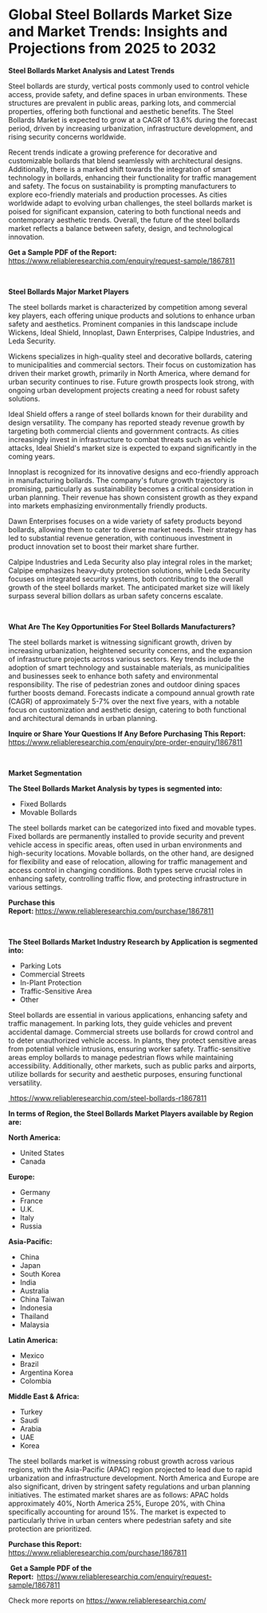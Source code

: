 <p><h1>Global Steel Bollards Market Size and Market Trends: Insights and Projections from 2025 to 2032</h1></p><p><strong>Steel Bollards Market Analysis and Latest Trends</strong></p>
<p><p>Steel bollards are sturdy, vertical posts commonly used to control vehicle access, provide safety, and define spaces in urban environments. These structures are prevalent in public areas, parking lots, and commercial properties, offering both functional and aesthetic benefits. The Steel Bollards Market is expected to grow at a CAGR of 13.6% during the forecast period, driven by increasing urbanization, infrastructure development, and rising security concerns worldwide.</p><p>Recent trends indicate a growing preference for decorative and customizable bollards that blend seamlessly with architectural designs. Additionally, there is a marked shift towards the integration of smart technology in bollards, enhancing their functionality for traffic management and safety. The focus on sustainability is prompting manufacturers to explore eco-friendly materials and production processes. As cities worldwide adapt to evolving urban challenges, the steel bollards market is poised for significant expansion, catering to both functional needs and contemporary aesthetic trends. Overall, the future of the steel bollards market reflects a balance between safety, design, and technological innovation.</p></p>
<p><strong>Get a Sample PDF of the Report:&nbsp;</strong> <a href="https://www.reliableresearchiq.com/enquiry/request-sample/1867811?utm_campaign=3318&utm_medium=2&utm_source=Github&utm_content=ia&utm_term=10042025&utm_id=steel-bollards">https://www.reliableresearchiq.com/enquiry/request-sample/1867811</a></p>
<p>&nbsp;</p>
<p><strong>Steel Bollards Major Market Players</strong></p>
<p><p>The steel bollards market is characterized by competition among several key players, each offering unique products and solutions to enhance urban safety and aesthetics. Prominent companies in this landscape include Wickens, Ideal Shield, Innoplast, Dawn Enterprises, Calpipe Industries, and Leda Security.</p><p>Wickens specializes in high-quality steel and decorative bollards, catering to municipalities and commercial sectors. Their focus on customization has driven their market growth, primarily in North America, where demand for urban security continues to rise. Future growth prospects look strong, with ongoing urban development projects creating a need for robust safety solutions.</p><p>Ideal Shield offers a range of steel bollards known for their durability and design versatility. The company has reported steady revenue growth by targeting both commercial clients and government contracts. As cities increasingly invest in infrastructure to combat threats such as vehicle attacks, Ideal Shield's market size is expected to expand significantly in the coming years.</p><p>Innoplast is recognized for its innovative designs and eco-friendly approach in manufacturing bollards. The company's future growth trajectory is promising, particularly as sustainability becomes a critical consideration in urban planning. Their revenue has shown consistent growth as they expand into markets emphasizing environmentally friendly products.</p><p>Dawn Enterprises focuses on a wide variety of safety products beyond bollards, allowing them to cater to diverse market needs. Their strategy has led to substantial revenue generation, with continuous investment in product innovation set to boost their market share further.</p><p>Calpipe Industries and Leda Security also play integral roles in the market; Calpipe emphasizes heavy-duty protection solutions, while Leda Security focuses on integrated security systems, both contributing to the overall growth of the steel bollards market. The anticipated market size will likely surpass several billion dollars as urban safety concerns escalate.</p></p>
<p>&nbsp;</p>
<p><strong>What Are The Key Opportunities For Steel Bollards Manufacturers?</strong></p>
<p><p>The steel bollards market is witnessing significant growth, driven by increasing urbanization, heightened security concerns, and the expansion of infrastructure projects across various sectors. Key trends include the adoption of smart technology and sustainable materials, as municipalities and businesses seek to enhance both safety and environmental responsibility. The rise of pedestrian zones and outdoor dining spaces further boosts demand. Forecasts indicate a compound annual growth rate (CAGR) of approximately 5-7% over the next five years, with a notable focus on customization and aesthetic design, catering to both functional and architectural demands in urban planning.</p></p>
<p><strong>Inquire or Share Your Questions If Any Before Purchasing This Report:</strong> <a href="https://www.reliableresearchiq.com/enquiry/pre-order-enquiry/1867811?utm_campaign=3318&utm_medium=2&utm_source=Github&utm_content=ia&utm_term=10042025&utm_id=steel-bollards">https://www.reliableresearchiq.com/enquiry/pre-order-enquiry/1867811</a></p>
<p>&nbsp;</p>
<p><strong>Market Segmentation</strong></p>
<p><strong>The Steel Bollards Market Analysis by types is segmented into:</strong></p>
<p><ul><li>Fixed Bollards</li><li>Movable Bollards</li></ul></p>
<p><p>The steel bollards market can be categorized into fixed and movable types. Fixed bollards are permanently installed to provide security and prevent vehicle access in specific areas, often used in urban environments and high-security locations. Movable bollards, on the other hand, are designed for flexibility and ease of relocation, allowing for traffic management and access control in changing conditions. Both types serve crucial roles in enhancing safety, controlling traffic flow, and protecting infrastructure in various settings.</p></p>
<p><strong>Purchase this Report:&nbsp;</strong><a href="https://www.reliableresearchiq.com/purchase/1867811?utm_campaign=3318&utm_medium=2&utm_source=Github&utm_content=ia&utm_term=10042025&utm_id=steel-bollards">https://www.reliableresearchiq.com/purchase/1867811</a></p>
<p>&nbsp;</p>
<p><strong>The Steel Bollards Market Industry Research by Application is segmented into:</strong></p>
<p><ul><li>Parking Lots</li><li>Commercial Streets</li><li>In-Plant Protection</li><li>Traffic-Sensitive Area</li><li>Other</li></ul></p>
<p><p>Steel bollards are essential in various applications, enhancing safety and traffic management. In parking lots, they guide vehicles and prevent accidental damage. Commercial streets use bollards for crowd control and to deter unauthorized vehicle access. In plants, they protect sensitive areas from potential vehicle intrusions, ensuring worker safety. Traffic-sensitive areas employ bollards to manage pedestrian flows while maintaining accessibility. Additionally, other markets, such as public parks and airports, utilize bollards for security and aesthetic purposes, ensuring functional versatility.</p></p>
<p><a href="https://www.reliableresearchiq.com/steel-bollards-r1867811?utm_campaign=3318&utm_medium=2&utm_source=Github&utm_content=ia&utm_term=10042025&utm_id=steel-bollards">&nbsp;https://www.reliableresearchiq.com/steel-bollards-r1867811</a></p>
<p><strong>In terms of Region, the Steel Bollards Market Players available by Region are:</strong></p>
<p>
    <p> <strong> North America: </strong>
        <ul>
            <li>United States</li>
            <li>Canada</li>
        </ul>
        </p> 
    <p> <strong> Europe: </strong>
        <ul>
            <li>Germany</li>
            <li>France</li>
            <li>U.K.</li>
            <li>Italy</li>
            <li>Russia</li>
        </ul>
        </p> 
    <p> <strong> Asia-Pacific: </strong>
        <ul>
            <li>China</li>
            <li>Japan</li>
            <li>South Korea</li>
            <li>India</li>
            <li>Australia</li>
            <li>China Taiwan</li>
            <li>Indonesia</li>
            <li>Thailand</li>
            <li>Malaysia</li>
        </ul>
        </p> 
    <p> <strong> Latin America: </strong>
        <ul>
            <li>Mexico</li>
            <li>Brazil</li>
            <li>Argentina Korea</li>
            <li>Colombia</li>
        </ul>
        </p> 
    <p> <strong> Middle East & Africa: </strong>
        <ul>
            <li>Turkey</li>
            <li>Saudi</li>
            <li>Arabia</li>
            <li>UAE</li>
            <li>Korea</li>
        </ul>
    </p>
    </p>
<p><p>The steel bollards market is witnessing robust growth across various regions, with the Asia-Pacific (APAC) region projected to lead due to rapid urbanization and infrastructure development. North America and Europe are also significant, driven by stringent safety regulations and urban planning initiatives. The estimated market shares are as follows: APAC holds approximately 40%, North America 25%, Europe 20%, with China specifically accounting for around 15%. The market is expected to particularly thrive in urban centers where pedestrian safety and site protection are prioritized.</p></p>
<p><strong>Purchase this Report: </strong><a href="https://www.reliableresearchiq.com/purchase/1867811?utm_campaign=3318&utm_medium=2&utm_source=Github&utm_content=ia&utm_term=10042025&utm_id=steel-bollards">https://www.reliableresearchiq.com/purchase/1867811</a></p>
<p>&nbsp;<strong>Get a Sample PDF of the Report:&nbsp;&nbsp;</strong><a href="https://www.reliableresearchiq.com/enquiry/request-sample/1867811?utm_campaign=3318&utm_medium=2&utm_source=Github&utm_content=ia&utm_term=10042025&utm_id=steel-bollards">https://www.reliableresearchiq.com/enquiry/request-sample/1867811</a></p>
<p><strong></strong></p>
<p>Check more reports on <a href="https://www.reliableresearchiq.com/?utm_campaign=3318&utm_medium=2&utm_source=Github&utm_content=ia&utm_term=10042025&utm_id=steel-bollards">https://www.reliableresearchiq.com/</a></p>